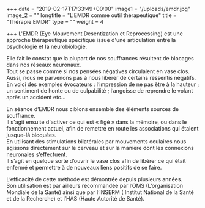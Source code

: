 +++
date = "2019-02-17T17:33:49+00:00"
image1 = "/uploads/emdr.jpg"
image_2 = ""
longtitle = "L'EMDR comme outil thérapeutique"
title = "Thérapie EMDR"
type = ""
weight = 4

+++
L'EMDR (Eye Mouvement Desentization et Reprocessing) est une approche thérapeutique spécifique issue d'une articulation entre la psychologie et la neurobiologie.   
   
 Elle fait le constat que la plupart de nos souffrances résultent de blocages dans nos réseaux neuronaux.   
 Tout se passe comme si nos pensées négatives circulaient en vase clos. Aussi, nous ne parvenons pas à nous libérer de certains ressentis négatifs.  
 En voici des exemples évocateurs : l’impression de ne pas être à la hauteur ; un sentiment de honte ou de culpabilité ; l’angoisse de reprendre le volant après un accident etc…   
   
 En séance d’EMDR nous ciblons ensemble des éléments sources de souffrance.  
 Il s'agit ensuite d'activer ce qui est « figé » dans la mémoire, ou dans le fonctionnement actuel, afin de remettre en route les associations qui étaient jusque-là bloquées.  
 En utilisant des stimulations bilatérales par mouvements oculaires nous agissons directement sur le cerveau et sur la manière dont les connexions neuronales s’effectuent.   
 Il s’agit en quelque sorte d’ouvrir le vase clos afin de libérer ce qui était enfermé et permettre à de nouveaux liens positifs de se faire.  
   
 L’efficacité de cette méthode est démontrée depuis plusieurs années.   
 Son utilisation est par ailleurs recommandée par l’OMS (L’organisation Mondiale de la Santé) ainsi que par l’INSERM ( Institut National de la Santé et de la Recherche) et l’HAS (Haute Autorité de Santé).